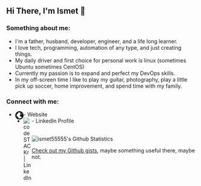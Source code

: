 ## Hi There, I'm Ismet 👋

### Something about me:
- I'm a father, husband, developer, engineer, and a life long learner.
- I love tech, programming, automation of any type, and just creating things.
- My daily driver and first choice for personal work is linux (sometimes Ubuntu sometimes CentOS) 
- Currently my passion is to expand and perfect my DevOps skills.
- In my off-screen time I like to play my guitar, photography, play a little pick up soccer, home improvement, and spend time with my family.


### Connect with me:

- [<img align="left" alt="codeSTACKr.com" width="22px" src="https://raw.githubusercontent.com/iconic/open-iconic/master/svg/globe.svg" />][website] - Website
- [<img align="left" alt="codeSTACKr | LinkedIn" width="22px" src="https://cdn.jsdelivr.net/npm/simple-icons@v3/icons/linkedin.svg" />][linkedin] - LinkedIn Profile

<br />

<!-- GitHub Stats -->
<img align="left" alt="ismet55555's Github Statistics" src="https://github-readme-stats-phi-wheat.vercel.app/api?username=ismet55555&show_icons=true&hide_border=true" />

<br />

[Check out my Github gists](https://gist.github.com/ismet55555), maybe something useful there, maybe not.


<!-- Top Languages Used -->
<!-- [![Top Langs](https://github-readme-stats-phi-wheat.vercel.app/api/top-langs/?username=ismet55555)](https://github.com/anuraghazra/github-readme-stats) -->

<!-- Variables -->
[website]: https://www.IsmetHandzic.com/
[linkedin]: https://www.linkedin.com/in/ismet-hand%C5%BEi%C4%87-phd-b6b00033/
